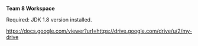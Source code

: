 **Team 8 Workspace**

Required: JDK 1.8 version installed.

https://docs.google.com/viewer?url=https://drive.google.com/drive/u/2/my-drive
